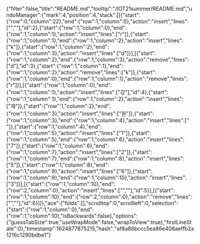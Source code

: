 {"filter":false,"title":"README.md","tooltip":"/IOT21summer/README.md","undoManager":{"mark":4,"position":4,"stack":[[{"start":{"row":0,"column":22},"end":{"row":1,"column":0},"action":"insert","lines":["",""],"id":2},{"start":{"row":1,"column":0},"end":{"row":1,"column":1},"action":"insert","lines":["r"]},{"start":{"row":1,"column":1},"end":{"row":1,"column":2},"action":"insert","lines":["k"]},{"start":{"row":1,"column":2},"end":{"row":1,"column":3},"action":"insert","lines":["d"]}],[{"start":{"row":1,"column":2},"end":{"row":1,"column":3},"action":"remove","lines":["d"],"id":3},{"start":{"row":1,"column":1},"end":{"row":1,"column":2},"action":"remove","lines":["k"]},{"start":{"row":1,"column":0},"end":{"row":1,"column":1},"action":"remove","lines":["r"]}],[{"start":{"row":1,"column":0},"end":{"row":1,"column":1},"action":"insert","lines":["강"],"id":4},{"start":{"row":1,"column":1},"end":{"row":1,"column":2},"action":"insert","lines":["재"]},{"start":{"row":1,"column":2},"end":{"row":1,"column":3},"action":"insert","lines":["원"]},{"start":{"row":1,"column":3},"end":{"row":1,"column":4},"action":"insert","lines":[" "]},{"start":{"row":1,"column":4},"end":{"row":1,"column":5},"action":"insert","lines":["1"]},{"start":{"row":1,"column":5},"end":{"row":1,"column":6},"action":"insert","lines":["7"]},{"start":{"row":1,"column":6},"end":{"row":1,"column":7},"action":"insert","lines":["2"]},{"start":{"row":1,"column":7},"end":{"row":1,"column":8},"action":"insert","lines":["5"]},{"start":{"row":1,"column":8},"end":{"row":1,"column":9},"action":"insert","lines":["6"]},{"start":{"row":1,"column":9},"end":{"row":1,"column":10},"action":"insert","lines":["3"]}],[{"start":{"row":1,"column":10},"end":{"row":2,"column":0},"action":"insert","lines":["",""],"id":5}],[{"start":{"row":1,"column":10},"end":{"row":2,"column":0},"action":"remove","lines":["",""],"id":6}]]},"ace":{"folds":[],"scrolltop":0,"scrollleft":0,"selection":{"start":{"row":1,"column":0},"end":{"row":1,"column":10},"isBackwards":false},"options":{"guessTabSize":true,"useWrapMode":false,"wrapToView":true},"firstLineState":0},"timestamp":1624877875215,"hash":"af8a86bccc5ea86e408aeffb2a1216c1290bdbe1"}